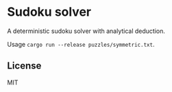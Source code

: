 # Sudoku solver

A deterministic sudoku solver with analytical deduction.

Usage `cargo run --release puzzles/symmetric.txt`.

## License

MIT
